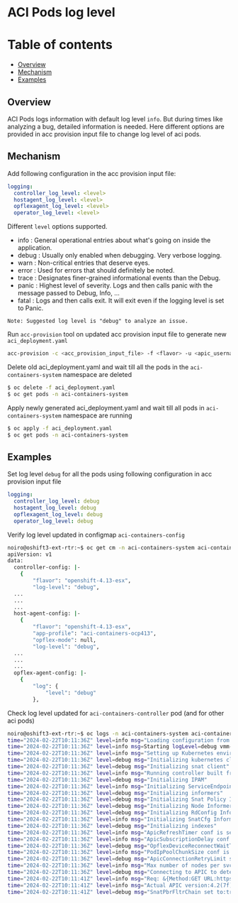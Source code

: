 # ACI Pods log level 

# Table of contents

* [Overview](#overview)
* [Mechanism](#mechanism)  
* [Examples](#examples)
    

## Overview

ACI Pods logs information with default log level `info`. But during times like analyzing a bug, detailed information is needed. Here different options are provided in acc provision input file to change log level of aci pods.


## Mechanism

Add following configuration in the acc provision input file:
```yaml
logging:
  controller_log_level: <level>
  hostagent_log_level: <level>
  opflexagent_log_level: <level>
  operator_log_level: <level>
```

Different `level` options supported.
- info  : General operational entries about what's going on inside the application.
- debug : Usually only enabled when debugging. Very verbose logging.
- warn  : Non-critical entries that deserve eyes.
- error : Used for errors that should definitely be noted.
- trace : Designates finer-grained informational events than the Debug.
- panic : Highest level of severity. Logs and then calls panic with the message passed to Debug, Info, ...
- fatal : Logs and then calls exit. It will exit even if the logging level is set to Panic.

`Note: Suggested log level is "debug" to analyze an issue.`

Run `acc-provision` tool on updated acc provision input file to generate new `aci_deployment.yaml`
```sh
acc-provision -c <acc_provision_input_file> -f <flavor> -u <apic_username> -p <apic_password> -o aci_deployment.yaml
```

Delete old aci_deployment.yaml and wait till all the pods in the `aci-containers-system` namespace are deleted
```sh
$ oc delete -f aci_deployment.yaml
$ oc get pods -n aci-containers-system
```

Apply newly generated aci_deployment.yaml and wait till all pods in `aci-containers-system` namespace are running
```sh
$ oc apply -f aci_deployment.yaml
$ oc get pods -n aci-containers-system
```

## Examples

Set log level `debug` for all the pods using following configuration in acc provision input file

```yaml
logging:
  controller_log_level: debug
  hostagent_log_level: debug
  opflexagent_log_level: debug
  operator_log_level: debug
```

Verify log level updated in configmap `aci-containers-config`

```sh
noiro@oshift3-ext-rtr:~$ oc get cm -n aci-containers-system aci-containers-config -oyaml
apiVersion: v1
data:
  controller-config: |-
    {
        "flavor": "openshift-4.13-esx",
        "log-level": "debug",
  ...
  ...
  ...
  host-agent-config: |-
    {
        "flavor": "openshift-4.13-esx",
        "app-profile": "aci-containers-ocp413",
        "opflex-mode": null,
        "log-level": "debug",
  ...
  ...
  ...
  opflex-agent-config: |-
    {
        "log": {
            "level": "debug"
        },
```

Check log level updated for `aci-containers-controller` pod (and for other aci pods)
```sh
noiro@oshift3-ext-rtr:~$ oc logs -n aci-containers-system aci-containers-controller-d994d58b9-gqzbd  | less
time="2024-02-22T10:11:36Z" level=info msg="Loading configuration from /usr/local/etc/aci-containers/controller.conf"
time="2024-02-22T10:11:36Z" level=info msg=Starting logLevel=debug vmm-domain-type=OpenShift
time="2024-02-22T10:11:36Z" level=info msg="Setting up Kubernetes environment" kubeconfig=
time="2024-02-22T10:11:36Z" level=debug msg="Initializing kubernetes client"
time="2024-02-22T10:11:36Z" level=debug msg="Initializing snat client"
time="2024-02-22T10:11:36Z" level=info msg="Running controller built from git commit ID 192e81306efb2fefdc67f46ccea49ffd37a5a53b at build time 02-21-2024.18:12:01.UTC"
time="2024-02-22T10:11:36Z" level=debug msg="Initializing IPAM"
time="2024-02-22T10:11:36Z" level=info msg="Initializing ServiceEndpointSlices"
time="2024-02-22T10:11:36Z" level=debug msg="Initializing informers"
time="2024-02-22T10:11:36Z" level=debug msg="Initializing Snat Policy Informers"
time="2024-02-22T10:11:36Z" level=debug msg="Initializing Node Informers: "
time="2024-02-22T10:11:36Z" level=debug msg="Initializing RdConfig Informers"
time="2024-02-22T10:11:36Z" level=info msg="Initializing SnatCfg Informers: "
time="2024-02-22T10:11:36Z" level=debug msg="Initializing indexes"
time="2024-02-22T10:11:36Z" level=info msg="ApicRefreshTimer conf is set to: 1800"
time="2024-02-22T10:11:36Z" level=info msg="ApicSubscriptionDelay conf is set to: 100"
time="2024-02-22T10:11:36Z" level=debug msg="OpflexDeviceReconnectWaitTimeout set to: 25"
time="2024-02-22T10:11:36Z" level=info msg="PodIpPoolChunkSize conf is set to: 32"
time="2024-02-22T10:11:36Z" level=debug msg="ApicConnectionRetryLimit set to: 5"
time="2024-02-22T10:11:36Z" level=info msg="Max number of nodes per svc graph is set to: 32"
time="2024-02-22T10:11:36Z" level=debug msg="Connecting to APIC to determine the Version" host=10.30.120.180 mod=APICAPI
time="2024-02-22T10:11:41Z" level=info msg="Req: &{Method:GET URL:https://10.30.120.180/api/webtokenSession.json Proto:HTTP/1.1 ProtoMajor:1 ProtoMinor:1 Header:map[] Body:<nil> GetBody:<nil> ContentLength:0 TransferEncoding:[] Close:false Host:10.30.120.180 Form:map[] PostForm:map[] MultipartForm:<nil> Trailer:map[] RemoteAddr: RequestURI: TLS:<nil> Cancel:<nil> Response:<nil> ctx:{emptyCtx:{}}}" mod=APICAPI
time="2024-02-22T10:11:41Z" level=info msg="Actual APIC version:4.2(7f) Stripped out version:4.2" mod=APICAPI
time="2024-02-22T10:11:41Z" level=debug msg="SnatPbrFltrChain set to:true"
```

